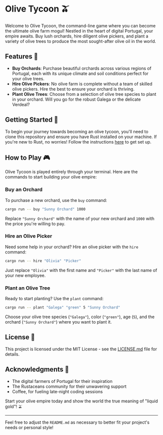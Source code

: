 # Olive Tycoon 🫒

Welcome to Olive Tycoon, the command-line game where you can become the ultimate olive farm mogul! Nestled in the heart of digital Portugal, your empire awaits. Buy lush orchards, hire diligent olive pickers, and plant a variety of olive trees to produce the most sought-after olive oil in the world.

## Features 🌟

- **Buy Orchards**: Purchase beautiful orchards across various regions of Portugal, each with its unique climate and soil conditions perfect for your olive trees.
- **Hire Olive Pickers**: No olive farm is complete without a team of skilled olive pickers. Hire the best to ensure your orchard is thriving.
- **Plant Olive Trees**: Choose from a selection of olive tree species to plant in your orchard. Will you go for the robust Galega or the delicate Verdeal?

## Getting Started 🚀

To begin your journey towards becoming an olive tycoon, you'll need to clone this repository and ensure you have Rust installed on your machine. If you're new to Rust, no worries! Follow the instructions [here](https://www.rust-lang.org/tools/install) to get set up.

## How to Play 🎮

Olive Tycoon is played entirely through your terminal. Here are the commands to start building your olive empire:

### Buy an Orchard

To purchase a new orchard, use the `buy` command:

```bash
cargo run -- buy "Sunny Orchard" 1000
```

Replace `"Sunny Orchard"` with the name of your new orchard and `1000` with the price you're willing to pay.

### Hire an Olive Picker

Need some help in your orchard? Hire an olive picker with the `hire` command:

```bash
cargo run -- hire "Olivia" "Picker"
```

Just replace `"Olivia"` with the first name and `"Picker"` with the last name of your new employee.

### Plant an Olive Tree

Ready to start planting? Use the `plant` command:

```bash
cargo run -- plant "Galega" "green" 5 "Sunny Orchard"
```

Choose your olive tree species (`"Galega"`), color (`"green"`), age (`5`), and the orchard (`"Sunny Orchard"`) where you want to plant it.


## License 📄

This project is licensed under the MIT License - see the [LICENSE.md](LICENSE.md) file for details.

## Acknowledgments 🙏

- The digital farmers of Portugal for their inspiration
- The Rustaceans community for their unwavering support
- Coffee, for fueling late-night coding sessions

Start your olive empire today and show the world the true meaning of "liquid gold"! 🫒

---

Feel free to adjust the `README.md` as necessary to better fit your project's needs or personal style!